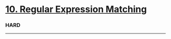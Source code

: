 # [10. Regular Expression Matching](https://leetcode.com/problems/regular-expression-matching/)
### HARD
-----
